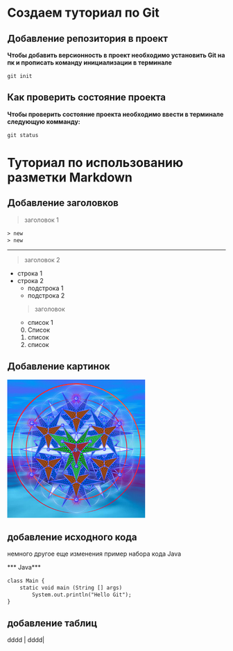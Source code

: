 # Создаем туториал по Git

## Добавление репозитория в проект

**Чтобы добавить версионность в проект необходимо установить Git на пк и прописать команду инициализации в терминале**
```
git init
```

## Как проверить состояние проекта

**Чтобы проверить состояние проекта необходимо ввести в терминале следующую комманду:**
```
git status
```

# Туториал по использованию разметки Markdown

## Добавление заголовков

> заголовок 1

    > new
    > new
***
> заголовок 2

* строка 1
* строка 2
    * подстрока 1
    * подстрока 2
    > заголовок
    - список 1
    0. Список
    0. список
    0. список
    
## Добавление картинок
![no image](show.jpg)

## добавление исходного кода

 немного другое 
 еще изменения 
пример набора кода Java 

*** Java*** 
```
class Main {
    static void main (String [] args)
        System.out.println("Hello Git");
}

```
## добавление таблиц

dddd | dddd| 

